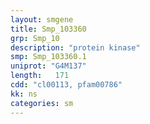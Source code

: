 ```yaml
---
layout: smgene
title: Smp_103360
grp: Smp_10
description: "protein kinase"
smp: Smp_103360.1
uniprot: "G4M137"
length:   171
cdd: "cl00113, pfam00786"
kk: ns
categories: sm
---
```

